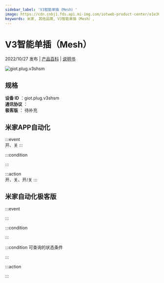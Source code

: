 ```yaml
---
sidebar_label: 'V3智能单插（Mesh）'
image: https://cdn.cnbj1.fds.api.mi-img.com/iotweb-product-center/e1e36b2ec00fbaa82e7202edf2cdffb0_1657782516362.png?GalaxyAccessKeyId=AKVGLQWBOVIRQ3XLEW&Expires=9223372036854775807&Signature=8LGXPBeDJABzLZbPNqp9HFLe0c4=
keywords: 米家, 其他品牌, V3智能单插（Mesh）, 
---
```

# V3智能单插（Mesh）

2022/10/27 发布 | [产品百科](https://home.mi.com/webapp/content/baike/product/index.html?model=giot.plug.v3shsm/) | [说明书](https://home.mi.com/views/introduction.html?model=giot.plug.v3shsm&region=cn)

![giot.plug.v3shsm](https://cdn.cnbj1.fds.api.mi-img.com/iotweb-product-center/e1e36b2ec00fbaa82e7202edf2cdffb0_1657782516362.png?GalaxyAccessKeyId=AKVGLQWBOVIRQ3XLEW&Expires=9223372036854775807&Signature=8LGXPBeDJABzLZbPNqp9HFLe0c4=)

## 规格  
> 
**设备 ID** ：giot.plug.v3shsm  
**通讯协议** ：  
**极客版**  ： 待补充 


## 米家APP自动化  

:::event  
开、关
:::

:::condition  

:::

:::action   
开、关、开/关
:::

## 米家自动化极客版  

:::event  

:::

:::condition  

:::

:::condition 可查询的状态条件  

:::

:::action  

:::

        
